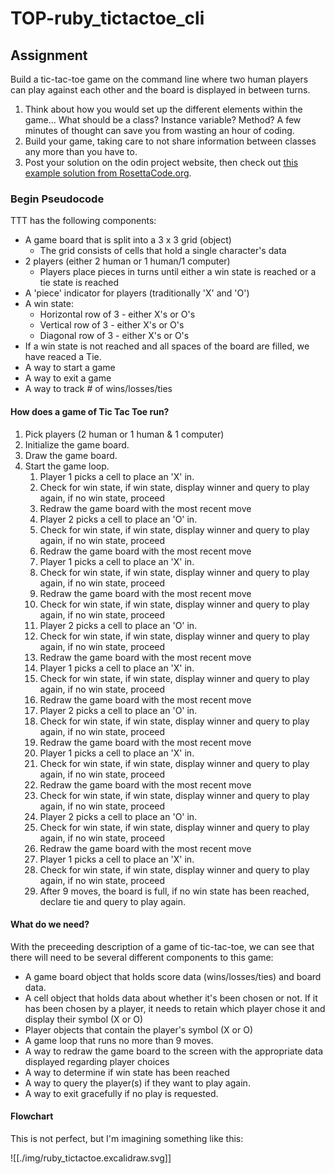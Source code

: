 # TOP-ruby_tictactoe_cli


## Assignment

Build a tic-tac-toe game on the command line where two human players can play against each other and the board is displayed in between turns.

1. Think about how you would set up the different elements within the game… What should be a class? Instance variable? Method? A few minutes of thought can save you from wasting an hour of coding.
2. Build your game, taking care to not share information between classes any more than you have to.
3. Post your solution on the odin project website, then check out [this example solution from RosettaCode.org](http://rosettacode.org/wiki/Tic-tac-toe#Ruby).


### Begin Pseudocode

TTT has the following components:
- A game board that is split into a 3 x 3 grid (object)
	- The grid consists of cells that hold a single character's data
- 2 players (either 2 human or 1 human/1 computer)
	- Players place pieces in turns until either a win state is reached or a tie state is reached
- A 'piece' indicator for players (traditionally 'X' and 'O')
- A win state:
	- Horizontal row of 3 - either X's or O's
	- Vertical row of 3 - either X's or O's
	- Diagonal row of 3 - either X's or O's
- If a win state is not reached and all spaces of the board are filled, we have reaced a Tie.
- A way to start a game
- A way to exit a game
- A way to track # of wins/losses/ties

#### How does a game of Tic Tac Toe run?
1. Pick players (2 human or 1 human & 1 computer)
2. Initialize the game board.
3. Draw the game board.
4. Start the game loop.
	1. Player 1 picks a cell to place an 'X' in.
	2. Check for win state, if win state, display winner and query to play again, if no win state, proceed
	3. Redraw the game board with the most recent move
	4. Player 2 picks a cell to place an 'O' in.
	5. Check for win state, if win state, display winner and query to play again, if no win state, proceed
	6.  Redraw the game board with the most recent move
	7. Player 1 picks a cell to place an 'X' in.
	8. Check for win state, if win state, display winner and query to play again, if no win state, proceed
	9. Redraw the game board with the most recent move
	10. Check for win state, if win state, display winner and query to play again, if no win state, proceed
	11. Player 2 picks a cell to place an 'O' in.
	12. Check for win state, if win state, display winner and query to play again, if no win state, proceed
	13.  Redraw the game board with the most recent move
	14. Player 1 picks a cell to place an 'X' in.
	15. Check for win state, if win state, display winner and query to play again, if no win state, proceed
	16. Redraw the game board with the most recent move
	17. Player 2 picks a cell to place an 'O' in.
	18. Check for win state, if win state, display winner and query to play again, if no win state, proceed
	19.  Redraw the game board with the most recent move
	20. Player 1 picks a cell to place an 'X' in.
	21. Check for win state, if win state, display winner and query to play again, if no win state, proceed
	22. Redraw the game board with the most recent move
	23. Check for win state, if win state, display winner and query to play again, if no win state, proceed
	24. Player 2 picks a cell to place an 'O' in.
	25. Check for win state, if win state, display winner and query to play again, if no win state, proceed
	26.  Redraw the game board with the most recent move
	27. Player 1 picks a cell to place an 'X' in.
	28. Check for win state, if win state, display winner and query to play again, if no win state, proceed
	29. After 9 moves, the board is full, if no win state has been reached, declare tie and query to play again.

#### What do we need?
With the preceeding description of a game of tic-tac-toe, we can see that there will need to be several different components to this game:

- A game board object that holds score data (wins/losses/ties) and board data.
- A cell object that holds data about whether it's been chosen or not.  If it has been chosen by a player, it needs to retain which player chose it and display their symbol (X or O)
- Player objects that contain the player's symbol (X or O)
- A game loop that runs no more than 9 moves.
- A way to redraw the game board to the screen with the appropriate data displayed regarding player choices
- A way to determine if win state has been reached
- A way to query the player(s) if they want to play again.
- A way to exit gracefully if no play is requested.


#### Flowchart
This is not perfect, but I'm imagining something like this:

![[./img/ruby_tictactoe.excalidraw.svg]]
